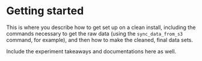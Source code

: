 Getting started
===============

This is where you describe how to get set up on a clean install, including the
commands necessary to get the raw data (using the `sync_data_from_s3` command,
for example), and then how to make the cleaned, final data sets.

Include the experiment takeaways and documentations here as well.
